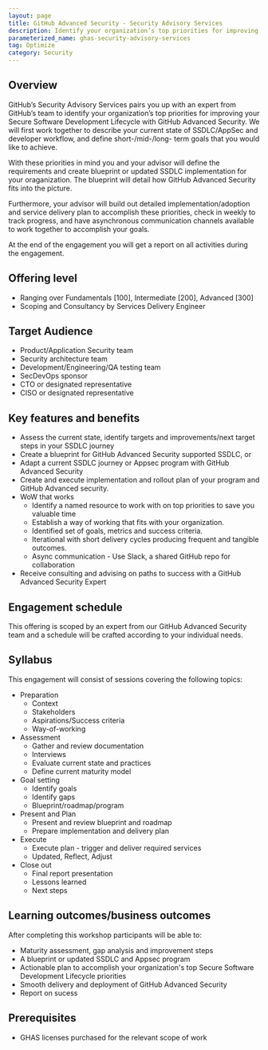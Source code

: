 ```yaml
---
layout: page
title: GitHub Advanced Security - Security Advisory Services
description: Identify your organization’s top priorities for improving your Secure Software Development Lifecycle with GitHub Advanced Security.
parameterized_name: ghas-security-advisory-services
tag: Optimize
category: Security
---
```


## Overview

GitHub’s Security Advisory Services pairs you up with an expert from GitHub’s team to identify your organization’s top priorities for improving your Secure Software Development Lifecycle with GitHub Advanced Security. We will first work together to describe your current state of SSDLC/AppSec and developer workflow,  and define short-/mid-/long- term goals that you would like to achieve.

With these priorities in mind you and your advisor will define the requirements and create blueprint or updated SSDLC implementation for your oraganization.  The blueprint will detail how GitHub Advanced Security fits into the picture.

Furthermore, your advisor will build out detailed implementation/adoption and service delivery plan to accomplish these priorities, check in weekly to track progress, and have asynchronous communication channels available to work together to accomplish your goals.

At the end of the engagement you will get a report on all activities during the engagement.

## Offering level

- Ranging over Fundamentals [100], Intermediate [200], Advanced [300]
- Scoping and Consultancy by Services Delivery Engineer

## Target Audience

- Product/Application Security team
- Security architecture team
- Development/Engineering/QA testing team
- SecDevOps sponsor
- CTO or designated representative
- CISO or designated representative

## Key features and benefits

- Assess the current state, identify targets and improvements/next target steps in your SSDLC journey
- Create a blueprint for GitHub Advanced Security supported SSDLC, or
- Adapt a current SSDLC journey or Appsec program with GitHub Advanced Security
- Create and execute implementation and rollout plan of your program and GitHub Advanced security.
- WoW that works
  - Identify a named resource to work with on top priorities to save you valuable time
  - Establish a way of working that fits with your organization.
  - Identified set of goals, metrics and success criteria.
  - Iterational with short delivery cycles producing frequent and tangible outcomes.
  - Async communication - Use Slack, a shared GitHub repo for collaboration
- Receive consulting and advising on paths to success with a GitHub Advanced Security Expert

## Engagement schedule

This offering is scoped by an expert from our GitHub Advanced Security team and a schedule will be crafted according to your individual needs.

## Syllabus

This engagement will consist of sessions covering the following topics:

- Preparation
  - Context
  - Stakeholders
  - Aspirations/Success criteria
  - Way-of-working
- Assessment
  - Gather and review documentation
  - Interviews
  - Evaluate current state and practices
  - Define current maturity model
- Goal setting
  - Identify goals
  - Identify gaps
  - Blueprint/roadmap/program
- Present and Plan
  - Present and review blueprint and roadmap
  - Prepare implementation and delivery plan
- Execute
  - Execute plan - trigger and deliver required services
  - Updated, Reflect, Adjust
- Close out
  - Final report presentation
  - Lessons learned
  - Next steps

## Learning outcomes/business outcomes

After completing this workshop participants will be able to:

- Maturity assessment, gap analysis and improvement steps
- A blueprint or updated SSDLC and Appsec program
- Actionable plan to accomplish your organization's top Secure Software Development Lifecycle priorities
- Smooth delivery and deployment of GitHub Advanced Security
- Report on sucess

## Prerequisites

- GHAS licenses purchased for the relevant scope of work
